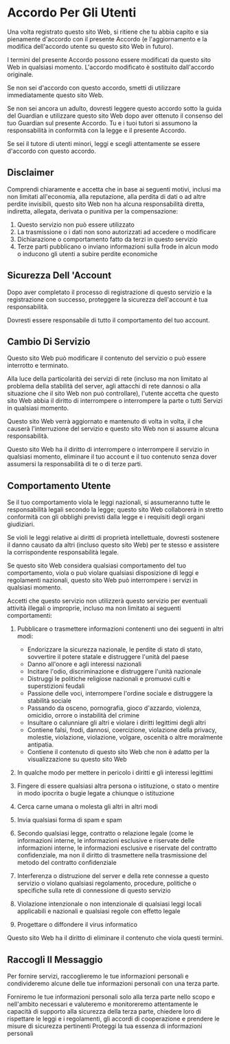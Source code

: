 # Accordo Per Gli Utenti

Una volta registrato questo sito Web, si ritiene che tu abbia capito e sia pienamente d'accordo con il presente Accordo (e l'aggiornamento e la modifica dell'accordo utente su questo sito Web in futuro).

I termini del presente Accordo possono essere modificati da questo sito Web in qualsiasi momento. L'accordo modificato è sostituito dall'accordo originale.

Se non sei d'accordo con questo accordo, smetti di utilizzare immediatamente questo sito Web.

Se non sei ancora un adulto, dovresti leggere questo accordo sotto la guida del Guardian e utilizzare questo sito Web dopo aver ottenuto il consenso del tuo Guardian sul presente Accordo. Tu e i tuoi tutori si assumono la responsabilità in conformità con la legge e il presente Accordo.

Se sei il tutore di utenti minori, leggi e scegli attentamente se essere d'accordo con questo accordo.

## Disclaimer

Comprendi chiaramente e accetta che in base ai seguenti motivi, inclusi ma non limitati all'economia, alla reputazione, alla perdita di dati o ad altre perdite invisibili, questo sito Web non ha alcuna responsabilità diretta, indiretta, allegata, derivata o punitiva per la compensazione:

1. Questo servizio non può essere utilizzato
1. La trasmissione o i dati non sono autorizzati ad accedere o modificare
1. Dichiarazione o comportamento fatto da terzi in questo servizio
1. Terze parti pubblicano o inviano informazioni sulla frode in alcun modo o inducono gli utenti a subire perdite economiche

## Sicurezza Dell 'Account

Dopo aver completato il processo di registrazione di questo servizio e la registrazione con successo, proteggere la sicurezza dell'account è tua responsabilità.

Dovresti essere responsabile di tutto il comportamento del tuo account.

## Cambio Di Servizio

Questo sito Web può modificare il contenuto del servizio o può essere interrotto e terminato.

Alla luce della particolarità dei servizi di rete (incluso ma non limitato al problema della stabilità del server, agli attacchi di rete dannosi o alla situazione che il sito Web non può controllare), l'utente accetta che questo sito Web abbia il diritto di interrompere o interrompere la parte o tutti Servizi in qualsiasi momento.

Questo sito Web verrà aggiornato e mantenuto di volta in volta, il che causerà l'interruzione del servizio e questo sito Web non si assume alcuna responsabilità.

Questo sito Web ha il diritto di interrompere o interrompere il servizio in qualsiasi momento, eliminare il tuo account e il tuo contenuto senza dover assumersi la responsabilità di te o di terze parti.

## Comportamento Utente

Se il tuo comportamento viola le leggi nazionali, si assumeranno tutte le responsabilità legali secondo la legge; questo sito Web collaborerà in stretto conformità con gli obblighi previsti dalla legge e i requisiti degli organi giudiziari.

Se violi le leggi relative ai diritti di proprietà intellettuale, dovresti sostenere il danno causato da altri (incluso questo sito Web) per te stesso e assistere la corrispondente responsabilità legale.

Se questo sito Web considera qualsiasi comportamento del tuo comportamento, viola o può violare qualsiasi disposizione di leggi e regolamenti nazionali, questo sito Web può interrompere i servizi in qualsiasi momento.

Accetti che questo servizio non utilizzerà questo servizio per eventuali attività illegali o improprie, incluso ma non limitato ai seguenti comportamenti:

1. Pubblicare o trasmettere informazioni contenenti uno dei seguenti in altri modi:

   * Endorizzare la sicurezza nazionale, le perdite di stato di stato, sovvertire il potere statale e distruggere l'unità del paese
   * Danno all'onore e agli interessi nazionali
   * Incitare l'odio, discriminazione e distruggere l'unità nazionale
   * Distruggi le politiche religiose nazionali e promuovi culti e superstizioni feudali
   * Passione delle voci, interrompere l'ordine sociale e distruggere la stabilità sociale
   * Passando da osceno, pornografia, gioco d'azzardo, violenza, omicidio, orrore o instabilità del crimine
   * Insultare o calunniare gli altri e violare i diritti legittimi degli altri
   * Contiene falsi, frodi, dannosi, coercizione, violazione della privacy, molestie, violazione, violazione, volgare, oscenità o altre moralmente antipatia.
   * Contiene il contenuto di questo sito Web che non è adatto per la visualizzazione su questo sito Web

1. In qualche modo per mettere in pericolo i diritti e gli interessi legittimi
1. Fingere di essere qualsiasi altra persona o istituzione, o stato o mentire in modo ipocrita o bugie legate a chiunque o istituzione
1. Cerca carne umana o molesta gli altri in altri modi
1. Invia qualsiasi forma di spam e spam
1. Secondo qualsiasi legge, contratto o relazione legale (come le informazioni interne, le informazioni esclusive e riservate delle informazioni interne, le informazioni esclusive e riservate del contratto confidenziale, ma non il diritto di trasmettere nella trasmissione del metodo del contratto confidenziale
1. Interferenza o distruzione del server e della rete connesse a questo servizio o violano qualsiasi regolamento, procedure, politiche o specifiche sulla rete di connessione di questo servizio
1. Violazione intenzionale o non intenzionale di qualsiasi leggi locali applicabili e nazionali e qualsiasi regole con effetto legale
1. Progettare o diffondere il virus informatico

Questo sito Web ha il diritto di eliminare il contenuto che viola questi termini.

## Raccogli Il Messaggio

Per fornire servizi, raccoglieremo le tue informazioni personali e condivideremo alcune delle tue informazioni personali con una terza parte.

Forniremo le tue informazioni personali solo alla terza parte nello scopo e nell'ambito necessari e valuteremo e monitoreremo attentamente le capacità di supporto alla sicurezza della terza parte, chiedere loro di rispettare le leggi e i regolamenti, gli accordi di cooperazione e prendere le misure di sicurezza pertinenti Proteggi la tua essenza di informazioni personali